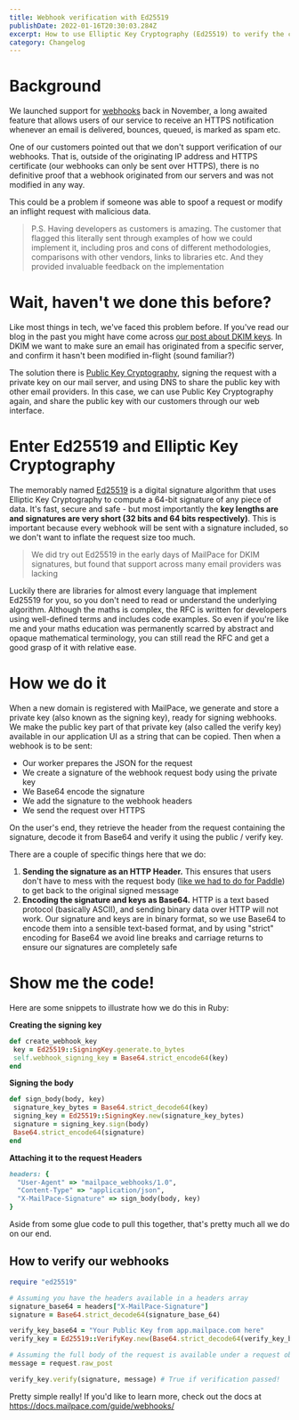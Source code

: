 ```yaml
---
title: Webhook verification with Ed25519
publishDate: 2022-01-16T20:30:03.284Z
excerpt: How to use Elliptic Key Cryptography (Ed25519) to verify the contents of webhooks
category: Changelog
---
```


# Background

We launched support for [webhooks](https://docs.mailpace.com/guide/webhooks/) back in November, a long awaited feature that allows users of our service to receive an HTTPS notification whenever an email is delivered, bounces, queued, is marked as spam etc.

One of our customers pointed out that we don't support verification of our webhooks. That is, outside of the originating IP address and HTTPS certificate (our webhooks can only be sent over HTTPS), there is no definitive proof that a webhook originated from our servers and was not modified in any way.

This could be a problem if someone was able to spoof a request or modify an inflight request with malicious data.

> P.S. Having developers as customers is amazing. The customer that flagged this literally sent through examples of how we could implement it, including pros and cons of different methodologies, comparisons with other vendors, links to libraries etc. And they provided invaluable feedback on the implementation

# Wait, haven't we done this before?

Like most things in tech, we've faced this problem before. If you've read our blog in the past you might have come across [our post about DKIM keys](https://blog.mailpace.com/blog/whats-a-DKIM-record/). In DKIM we want to make sure an email has originated from a specific server, and confirm it hasn't been modified in-flight (sound familiar?)

The solution there is [Public Key Cryptography](https://en.wikipedia.org/wiki/Public-key_cryptography), signing the request with a private key on our mail server, and using DNS to share the public key with other email providers. In this case, we can use Public Key Cryptography again, and share the public key with our customers through our web interface.

# Enter Ed25519 and Elliptic Key Cryptography

The memorably named [Ed25519](https://datatracker.ietf.org/doc/html/rfc8032) is a digital signature algorithm that uses Elliptic Key Cryptography to compute a 64-bit signature of any piece of data. It's fast, secure and safe - but most importantly the **key lengths are and signatures are very short (32 bits and 64 bits respectively)**. This is important because every webhook will be sent with a signature included, so we don't want to inflate the request size too much.

> We did try out Ed25519 in the early days of MailPace for DKIM signatures, but found that support across many email providers was lacking

Luckily there are libraries for almost every language that implement Ed25519 for you, so you don't need to read or understand the underlying algorithm. Although the maths is complex, the RFC is written for developers using well-defined terms and includes code examples. So even if you're like me and your maths education was permanently scarred by abstract and opaque mathematical terminology, you can still read the RFC and get a good grasp of it with relative ease.

# How we do it

When a new domain is registered with MailPace, we generate and store a private key (also known as the signing key), ready for signing webhooks. We make the public key part of that private key (also called the verify key) available in our application UI as a string that can be copied. Then when a webhook is to be sent:

- Our worker prepares the JSON for the request
- We create a signature of the webhook request body using the private key
- We Base64 encode the signature
- We add the signature to the webhook headers
- We send the request over HTTPS

On the user's end, they retrieve the header from the request containing the signature, decode it from Base64 and verify it using the public / verify key.

There are a couple of specific things here that we do:

1. **Sending the signature as an HTTP Header.** This ensures that users don't have to mess with the request body ([like we had to do for Paddle](https://blog.mailpace.com/blog/verify-paddle-webhooks-in-ruby/)) to get back to the original signed message
2. **Encoding the signature and keys as Base64.** HTTP is a text based protocol (basically ASCII), and sending binary data over HTTP will not work. Our signature and keys are in binary format, so we use Base64 to encode them into a sensible text-based format, and by using "strict" encoding for Base64 we avoid line breaks and carriage returns to ensure our signatures are completely safe

# Show me the code!

Here are some snippets to illustrate how we do this in Ruby:

**Creating the signing key**

```ruby
def create_webhook_key
 key = Ed25519::SigningKey.generate.to_bytes
 self.webhook_signing_key = Base64.strict_encode64(key)
end
```

**Signing the body**

```ruby
def sign_body(body, key)
 signature_key_bytes = Base64.strict_decode64(key)
 signing_key = Ed25519::SigningKey.new(signature_key_bytes)
 signature = signing_key.sign(body)
 Base64.strict_encode64(signature)
end
```

**Attaching it to the request Headers**

```ruby
headers: {
  "User-Agent" => "mailpace_webhooks/1.0",
  "Content-Type" => "application/json",
  "X-MailPace-Signature" => sign_body(body, key)
}
```

Aside from some glue code to pull this together, that's pretty much all we do on our end.

## How to verify our webhooks

```ruby
require "ed25519"

# Assuming you have the headers available in a headers array
signature_base64 = headers["X-MailPace-Signature"]
signature = Base64.strict_decode64(signature_base_64)

verify_key_base64 = "Your Public Key from app.mailpace.com here"
verify_key = Ed25519::VerifyKey.new(Base64.strict_decode64(verify_key_base64))

# Assuming the full body of the request is available under a request object
message = request.raw_post

verify_key.verify(signature, message) # True if verification passed!
```

Pretty simple really! If you'd like to learn more, check out the docs at https://docs.mailpace.com/guide/webhooks/
